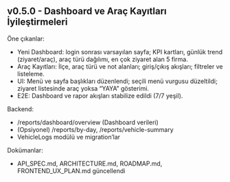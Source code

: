 ## v0.5.0 - Dashboard ve Araç Kayıtları İyileştirmeleri

Öne çıkanlar:
- Yeni Dashboard: login sonrası varsayılan sayfa; KPI kartları, günlük trend (ziyaret/araç), araç türü dağılımı, en çok ziyaret alan 5 firma.
- Araç Kayıtları: İlçe, araç türü ve not alanları; giriş/çıkış akışları; filtreler ve listeleme.
- UI: Menü ve sayfa başlıkları düzenlendi; seçili menü vurgusu düzeltildi; ziyaret listesinde araç yoksa “YAYA” gösterimi.
- E2E: Dashboard ve rapor akışları stabilize edildi (7/7 yeşil).

Backend:
- /reports/dashboard/overview (Dashboard verileri)
- (Opsiyonel) /reports/by-day, /reports/vehicle-summary
- VehicleLogs modülü ve migration’lar

Dokümanlar:
- API_SPEC.md, ARCHITECTURE.md, ROADMAP.md, FRONTEND_UX_PLAN.md güncellendi


